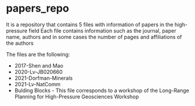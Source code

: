 # papers_repo 
It is a repository that contains 5 files with information of papers in the high-pressure field
Each file contains information such as the journal, paper name, authors and in some cases the number of pages and affiliations of the authors

The files are the following:
* 2017-Shen and Mao
* 2020-Lv-JB020660
* 2021-Dorfman-Minerals
* 2021-Lv-NatComm
* Bulding Blocks - This file corresponds to a workshop of the Long-Range Planning for High-Pressure Geosciences Workshop
